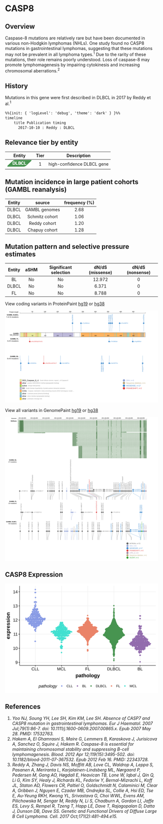 # CASP8

## Overview

Caspase-8 mutations are relatively rare but have been documented in various non-Hodgkin lymphomas (NHLs). One study found no CASP8 mutations in gastrointestinal lymphomas, suggesting that these mutations may not be prevalent in all lymphoma types.<sup>1</sup> Due to the rarity of these mutations, their role remains poorly understood. Loss of caspase-8 may promote lymphomagenesis by impairing cytokinesis and increasing chromosomal aberrations.<sup>2</sup> 

## History
Mutations in this gene were first described in DLBCL in 2017 by Reddy et al.<sup>1</sup>

```mermaid
%%{init: { 'logLevel': 'debug', 'theme': 'dark' } }%%
timeline
    title Publication timing
      2017-10-10 : Reddy : DLBCL
```

## Relevance tier by entity

|Entity|Tier|Description               |
|:------:|:----:|--------------------------|
|![DLBCL](images/icons/DLBCL_tier1.png) |1   |high-confidence DLBCL gene|

## Mutation incidence in large patient cohorts (GAMBL reanalysis)

|Entity|source        |frequency (%)|
|:------:|:--------------:|:-------------:|
|DLBCL |GAMBL genomes |2.68         |
|DLBCL |Schmitz cohort|1.06         |
|DLBCL |Reddy cohort  |1.20         |
|DLBCL |Chapuy cohort |1.28         |

## Mutation pattern and selective pressure estimates

|Entity|aSHM|Significant selection|dN/dS (missense)|dN/dS (nonsense)|
|:------:|:----:|:---------------------:|:----------------:|:----------------:|
|BL    |No  |No                   |12.972          |0               |
|DLBCL |No  |No                   | 6.371          |0               |
|FL    |No  |No                   | 8.788          |0               |




View coding variants in ProteinPaint [hg19](https://morinlab.github.io/LLMPP/GAMBL/CASP8_protein.html)  or [hg38](https://morinlab.github.io/LLMPP/GAMBL/CASP8_protein_hg38.html)

![](images/proteinpaint/CASP8_NM_001228.svg)

View all variants in GenomePaint [hg19](https://morinlab.github.io/LLMPP/GAMBL/CASP8.html)  or [hg38](https://morinlab.github.io/LLMPP/GAMBL/CASP8_hg38.html)

![](images/proteinpaint/CASP8.svg)

## CASP8 Expression
![](images/gene_expression/CASP8_by_pathology.svg)

## References

1. *Yoo NJ, Soung YH, Lee SH, Kim KM, Lee SH. Absence of CASP7 and CASP8 mutation in gastrointestinal lymphomas. Eur J Haematol. 2007 Jul;79(1):86-7. doi: 10.1111/j.1600-0609.2007.00865.x. Epub 2007 May 28. PMID: 17532763.*
2. *Hakem A, El Ghamrasni S, Maire G, Lemmers B, Karaskova J, Jurisicova A, Sanchez O, Squire J, Hakem R. Caspase-8 is essential for maintaining chromosomal stability and suppressing B-cell lymphomagenesis. Blood. 2012 Apr 12;119(15):3495-502. doi: 10.1182/blood-2011-07-367532. Epub 2012 Feb 16. PMID: 22343728.*
3. *Reddy A, Zhang J, Davis NS, Moffitt AB, Love CL, Waldrop A, Leppa S, Pasanen A, Meriranta L, Karjalainen-Lindsberg ML, Nørgaard P, Pedersen M, Gang AO, Høgdall E, Heavican TB, Lone W, Iqbal J, Qin Q, Li G, Kim SY, Healy J, Richards KL, Fedoriw Y, Bernal-Mizrachi L, Koff JL, Staton AD, Flowers CR, Paltiel O, Goldschmidt N, Calaminici M, Clear A, Gribben J, Nguyen E, Czader MB, Ondrejka SL, Collie A, Hsi ED, Tse E, Au-Yeung RKH, Kwong YL, Srivastava G, Choi WWL, Evens AM, Pilichowska M, Sengar M, Reddy N, Li S, Chadburn A, Gordon LI, Jaffe ES, Levy S, Rempel R, Tzeng T, Happ LE, Dave T, Rajagopalan D, Datta J, Dunson DB, Dave SS. Genetic and Functional Drivers of Diffuse Large B Cell Lymphoma. Cell. 2017 Oct;171(2):481-494.e15.* 



<!-- ORIGIN: reddyGeneticFunctionalDrivers2017 -->
<!-- DLBCL: reddyGeneticFunctionalDrivers2017 -->
